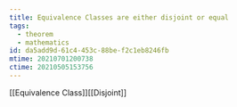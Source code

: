 ```yaml
---
title: Equivalence Classes are either disjoint or equal
tags:
  - theorem
  - mathematics
id: da5add9d-61c4-453c-88be-f2c1eb8246fb
mtime: 20210701200738
ctime: 20210505153756
---
```


[[Equivalence Class]][[Disjoint]]
